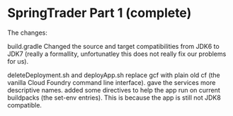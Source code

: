 SpringTrader Part 1 (complete)
=============================

The changes:

build.gradle
Changed the source and target compatibilities from JDK6 to JDK7 (really a formallity, unfortunatley this does not really fix our problems for us).

deleteDeployment.sh and deployApp.sh
replace gcf with plain old cf (the vanilla Cloud Foundry command line interface).
gave the services more descriptive names.
added some directives to help the app run on current buildpacks (the set-env entries). This is because the app is still not JDK8 compatible.
